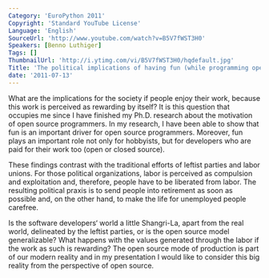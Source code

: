 ```yaml
---
Category: 'EuroPython 2011'
Copyright: 'Standard YouTube License'
Language: 'English'
SourceUrl: 'http://www.youtube.com/watch?v=B5V7fWST3H0'
Speakers: [Benno Luthiger]
Tags: []
ThumbnailUrl: 'http://i.ytimg.com/vi/B5V7fWST3H0/hqdefault.jpg'
Title: 'The political implications of having fun (while programming open source)'
date: '2011-07-13'
---
```

What are the implications for the society if people enjoy their work, because
this work is perceived as rewarding by itself? It is this question that
occupies me since I have finished my Ph.D. research about the motivation of
open source programmers. In my research, I have been able to show that fun is
an important driver for open source programmers. Moreover, fun plays an
important role not only for hobbyists, but for developers who are paid for
their work too (open or closed source).

These findings contrast with the traditional efforts of leftist parties and
labor unions. For those political organizations, labor is perceived as
compulsion and exploitation and, therefore, people have to be liberated from
labor. The resulting political praxis is to send people into retirement as
soon as possible and, on the other hand, to make the life for unemployed
people carefree.

Is the software developers‘ world a little Shangri-La, apart from the real
world, delineated by the leftist parties, or is the open source model
generalizable? What happens with the values generated through the labor if the
work as such is rewarding? The open source mode of production is part of our
modern reality and in my presentation I would like to consider this big
reality from the perspective of open source.


